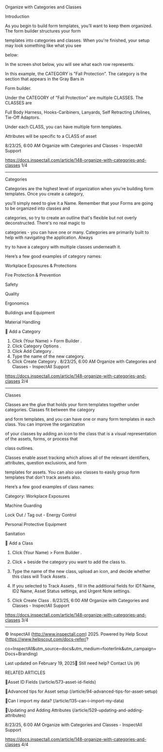 Organize with Categories and Classes

Introduction

As you begin to build form templates, you’ll want to keep them organized. The form builder structures your form

templates into categories and classes. When you're finished, your setup may look something like what you see

below:

In the screen shot below, you will see what each row represents.

In this example, the CATEGORY is "Fall Protection".  The category is the section that appears in the Gray Bars in

Form builder.

Under the CATEGORY of "Fall Protection" are multiple CLASSES.  The CLASSES are

Full Body Harness, Hooks-Caribiners, Lanyards, Self Retracting Lifelines, Tie-Off Adaptors.

Under each CLASS, you can have multiple form templates.

Attributes will be specific to a CLASS of asset

8/23/25, 6:00 AM Organize with Categories and Classes - InspectAll Support

https://docs.inspectall.com/article/148-organize-with-categories-and-classes 1/4


---

Categories

Categories are the highest level of organization when you're building form templates. Once you create a category,

you’ll simply need to give it a Name. Remember that your Forms are going to be organized into classes and

categories, so try to create an outline that's flexible but not overly deconstructed.   There's no real magic to

categories - you can have one or many. Categories are primarily built to help with navigating the application. Always

try to have a category with multiple classes underneath it.

Here’s a few good examples of category names:

Workplace Exposures & Protections

Fire Protection & Prevention

Safety

Quality

Ergonomics

Buildings and Equipment

Material Handling

 Add a Category

1. Click  (Your Name)  >  Form Builder .
2. Click  Category Options .
3. Click  Add Category .
4. Type the name of the new category.
5. Click  Create Category .
8/23/25, 6:00 AM Organize with Categories and Classes - InspectAll Support

https://docs.inspectall.com/article/148-organize-with-categories-and-classes 2/4


---

Classes

Classes are the glue that holds your form templates together under categories. Classes fit between the category

and form templates, and you can have one or many form templates in each class. You can improve the organization

of your classes by adding an icon to the class that is a visual representation of the assets, forms, or process that

class outlines.

Classes enable asset tracking which allows all of the relevant identifiers, attributes, question exclusions, and form

templates for assets. You can also use classes to easily group form templates that don't track assets also.

Here’s a few good examples of class names:

Category: Workplace Exposures

Machine Guarding

Lock Out / Tag out - Energy Control

Personal Protective Equipment

Sanitation

 Add a Class

1. Click  (Your Name)  >  Form Builder .
2. Click  +  beside the category you want to add the class to.
3. Type the name of the new class, upload an icon, and decide whether this class will  Track Assets .
4. If you selected to  Track Assets , fill in the additional fields for ID1 Name, ID2 Name, Asset Status settings, and
Urgent Note settings.

5. Click  Create Class .
8/23/25, 6:00 AM Organize with Categories and Classes - InspectAll Support

https://docs.inspectall.com/article/148-organize-with-categories-and-classes 3/4


---

© InspectAll (http://www.inspectall.com) 2025. Powered by Help Scout (https://www.helpscout.com/docs-refer/?

co=InspectAll&utm_source=docs&utm_medium=footerlink&utm_campaign=Docs+Branding)

Last updated on February 19, 2025 Still need help? Contact Us (#)

RELATED ARTICLES

Asset ID Fields (/article/573-asset-id-fields)

Advanced tips for Asset setup (/article/94-advanced-tips-for-asset-setup)

Can I import my data? (/article/135-can-i-import-my-data)

Updating and Adding Attributes (/article/529-updating-and-adding-attributes)

8/23/25, 6:00 AM Organize with Categories and Classes - InspectAll Support

https://docs.inspectall.com/article/148-organize-with-categories-and-classes 4/4

